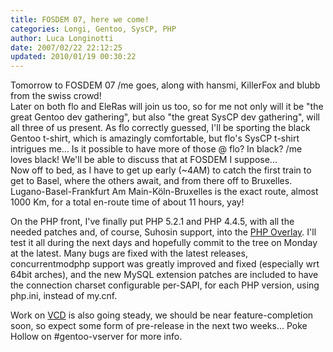 ```yaml
---
title: FOSDEM 07, here we come!
categories: Longi, Gentoo, SysCP, PHP
author: Luca Longinotti
date: 2007/02/22 22:12:25
updated: 2010/01/19 00:30:22
---
```

Tomorrow to FOSDEM 07 /me goes, along with hansmi, KillerFox and blubb from the swiss crowd!  
Later on both flo and EleRas will join us too, so for me not only will it be "the great Gentoo dev gathering",
but also "the great SysCP dev gathering", will all three of us present. As flo correctly guessed, I'll be
sporting the black Gentoo t-shirt, which is amazingly comfortable, but flo's SysCP t-shirt intrigues me...
Is it possible to have more of those @ flo? In black? /me loves black! We'll be able to discuss that at FOSDEM
I suppose...  
Now off to bed, as I have to get up early (~4AM) to catch the first train to get to Basel, where the others
await, and from there off to Bruxelles. Lugano-Basel-Frankfurt Am Main-Köln-Bruxelles is the exact route,
almost 1000 Km, for a total en-route time of about 11 hours, yay!

On the PHP front, I've finally put PHP 5.2.1 and PHP 4.4.5, with all the needed patches and, of course,
Suhosin support, into the [PHP Overlay][]. I'll test it all during the next days and hopefully commit to the
tree on Monday at the latest. Many bugs are fixed with the latest releases, concurrentmodphp support was
greatly improved and fixed (especially wrt 64bit arches), and the new MySQL extension patches are included
to have the connection charset configurable per-SAPI, for each PHP version, using php.ini, instead of my.cnf.

Work on [VCD][1] is also going steady, we should be near feature-completion soon, so expect some form of
pre-release in the next two weeks... Poke Hollow on #gentoo-vserver for more info.

[1]: http://svn.linux-vserver.org/projects/vcd/timeline "VCD project page"
[PHP Overlay]: https://overlays.gentoo.org/proj/php/timeline "Gentoo PHP Overlay"
